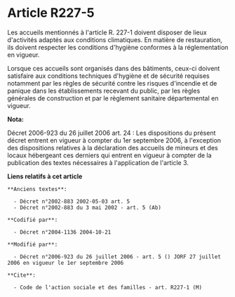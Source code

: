 # Article R227-5

Les accueils mentionnés à l'article R. 227-1 doivent disposer de lieux d'activités adaptés aux conditions climatiques. En
matière de restauration, ils doivent respecter les conditions d'hygiène conformes à la réglementation en vigueur.

Lorsque ces accueils sont organisés dans des bâtiments, ceux-ci doivent satisfaire aux conditions techniques d'hygiène et de
sécurité requises notamment par les règles de sécurité contre les risques d'incendie et de panique dans les établissements
recevant du public, par les règles générales de construction et par le règlement sanitaire départemental en vigueur.

**Nota:**

Décret 2006-923 du 26 juillet 2006 art. 24 : Les dispositions du présent décret entrent en vigueur à compter du 1er septembre
2006, à l'exception des dispositions relatives à la déclaration des accueils de mineurs et des locaux hébergeant ces derniers
qui entrent en vigueur à compter de la publication des textes nécessaires à l'application de l'article 3.

**Liens relatifs à cet article**

	**Anciens textes**:

	  - Décret n°2002-883 2002-05-03 art. 5
	  - Décret n°2002-883 du 3 mai 2002 - art. 5 (Ab)

	**Codifié par**:

	  - Décret n°2004-1136 2004-10-21

	**Modifié par**:

	  - Décret n°2006-923 du 26 juillet 2006 - art. 5 () JORF 27 juillet 2006 en vigueur le 1er septembre 2006

	**Cite**:

	  - Code de l'action sociale et des familles - art. R227-1 (M)
